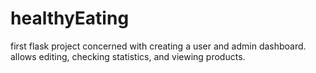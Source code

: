 # healthyEating
first flask project concerned with creating a user and admin dashboard. allows editing, checking statistics, and viewing products.
